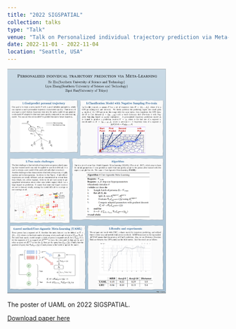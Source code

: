```yaml
---
title: "2022 SIGSPATIAL"
collection: talks
type: "Talk"
venue: "Talk on Personalized individual trajectory prediction via Meta-Learning"
date: 2022-11-01 - 2022-11-04
location: "Seattle, USA"
---
```


<img src="/images/poster.png"  style="zoom: 50%;" />

The poster of UAML on 2022 SIGSPATIAL.





[Download paper here](https://github.com/zhuchichi56/zhuchichi56.github.io/blob/master/files/Poster_of_Personalized_individual_trajectory_prediction_via_Meta_Learning.pdf)

